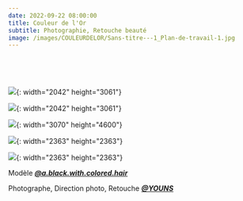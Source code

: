 ```yaml
---
date: 2022-09-22 08:00:00
title: Couleur de l'Or
subtitle: Photographie, Retouche beauté
image: /images/COULEURDELOR/Sans-titre---1_Plan-de-travail-1.jpg
---
```

&nbsp;

&nbsp;

![](/images/COULEURDELOR/final.jpg){: width="2042" height="3061"}

![](/images/COULEURDELOR/final-2.jpg){: width="2042" height="3061"}

![](/images/COULEURDELOR/1.jpg){: width="3070" height="4600"}

![](/images/COULEURDELOR/Plan-de-travail-1.jpg){: width="2363" height="2363"}

![](/images/COULEURDELOR/de-02.jpg){: width="2363" height="2363"}

Mod&egrave;le [***@a.black.with.colored.hair***](https://www.instagram.com/a_black_with_colored_hair/)

Photographe, Direction photo, Retouche ***[@YOUNS](https://www.instagram.com/younous_herve/)***